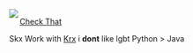 <img align="left" src="https://orhun.dev/img/crow.png">

[Check That](https://www.conservapedia.com/Best_arguments_against_homosexuality)   

Skx
Work with [Krx](https://github.com/Kash-001)
i **dont** like lgbt
Python > Java
